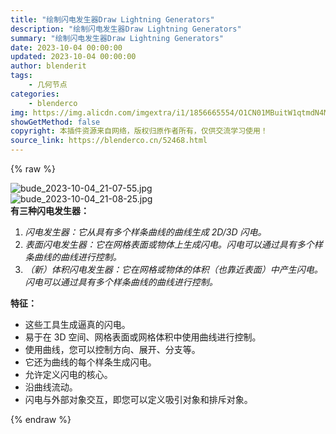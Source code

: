 ```yaml
---
title: "绘制闪电发生器Draw Lightning Generators"
description: "绘制闪电发生器Draw Lightning Generators"
summary: "绘制闪电发生器Draw Lightning Generators"
date: 2023-10-04 00:00:00
updated: 2023-10-04 00:00:00
author: blenderit
tags: 
    - 几何节点
categories:
    - blenderco
img: https://img.alicdn.com/imgextra/i1/1856665554/O1CN01MBuitW1qtmdN4M5Rc_!!1856665554.jpg
showGetMethod: false
copyright: 本插件资源来自网络，版权归原作者所有，仅供交流学习使用！
source_link: https://blenderco.cn/52468.html
---
```


{% raw %}
<p><img class="aligncenter" src="https://img.alicdn.com/imgextra/i1/1856665554/O1CN01MBuitW1qtmdN4M5Rc_!!1856665554.jpg" alt="bude_2023-10-04_21-07-55.jpg"><br>
<img src="https://img.alicdn.com/imgextra/i3/1856665554/O1CN019YgSeB1qtmdNUXCPn_!!1856665554.jpg" alt="bude_2023-10-04_21-08-25.jpg"><br>
<strong>有三种闪电发生器：</strong></p><ol>
<li><em>闪电发生器：它从具有多个样条曲线的曲线生成 2D/3D 闪电。</em></li>
<li><em>表面闪电发生器：它在网格表面或物体上生成闪电。闪电可以通过具有多个样条曲线的曲线进行控制。</em></li>
<li><em>（新）体积闪电发生器：它在网格或物体的体积（也靠近表面）中产生闪电。闪电可以通过具有多个样条曲线的曲线进行控制。</em></li>
</ol><p><strong>特征：</strong></p><ul>
<li>这些工具生成逼真的闪电。</li>
<li>易于在 3D 空间、网格表面或网格体积中使用曲线进行控制。</li>
<li>使用曲线，您可以控制方向、展开、分支等。</li>
<li>它还为曲线的每个样条生成闪电。</li>
<li>允许定义闪电的核心。</li>
<li>沿曲线流动。</li>
<li>闪电与外部对象交互，即您可以定义吸引对象和排斥对象。</li>
</ul>
<div style="display: none">blenderco</div>
{% endraw %}